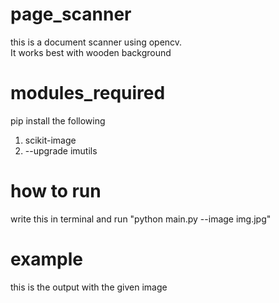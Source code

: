 # page_scanner
this is a document scanner using opencv. <br /> 
It works best with wooden background

# modules_required
pip install the following
1. scikit-image
2. --upgrade imutils

# how to run
write this in terminal and run
"python main.py --image img.jpg"

# example
this is the output with the given image
